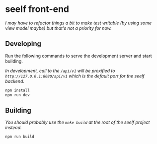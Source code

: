 # seelf front-end

_I may have to refactor things a bit to make test writable (by using some view model maybe) but that's not a priority for now._

## Developing

Run the following commands to serve the development server and start building.

_In development, call to the `/api/v1` will be proxified to `http://127.0.0.1:8080/api/v1` which is the default port for the seelf backend._

```bash
npm install
npm run dev
```

## Building

_You should probably use the `make build` at the root of the seelf project instead._

```bash
npm run build
```
